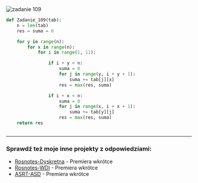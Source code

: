 <picture>
  <source srcset="../../srt/zbior_zadan/109.png" media="(prefers-color-scheme: light)">
  <source srcset="../../srt/zbior_zadan/black_109.png" media="(prefers-color-scheme: dark)">
  <img src="../../srt/zbior_zadan/black_109.png" alt="zadanie 109">
</picture>

```python
def Zadanie_109(tab):
    n = len(tab)
    res = suma = 0

    for y in range(n):
        for x in range(n):
            for i in range(1, 11):

                if i + y < n:
                    suma = 0
                    for j in range(y, i + y + 1):
                        suma += tab[j][x]
                    res = max(res, suma)

                if i + x < n:
                    suma = 0
                    for j in range(x, i + x + 1):
                        suma += tab[y][j]
                    res = max(res, suma)
    return res



```

---
### Sprawdź też moje inne projekty z odpowiedziami:
- [Rosnotes-Dyskretna](https://github.com/kamilGie/Rosnotes-Dyskretna) - Premiera wkrótce
- [Rosnotes-WDI](https://github.com/kamilGie/Rosnotes-WDI) - Premiera wkrótce
- [ASRT-ASD](https://github.com/kamilGie/Rosnotes-Dyskretna) - Premiera wkrótce
